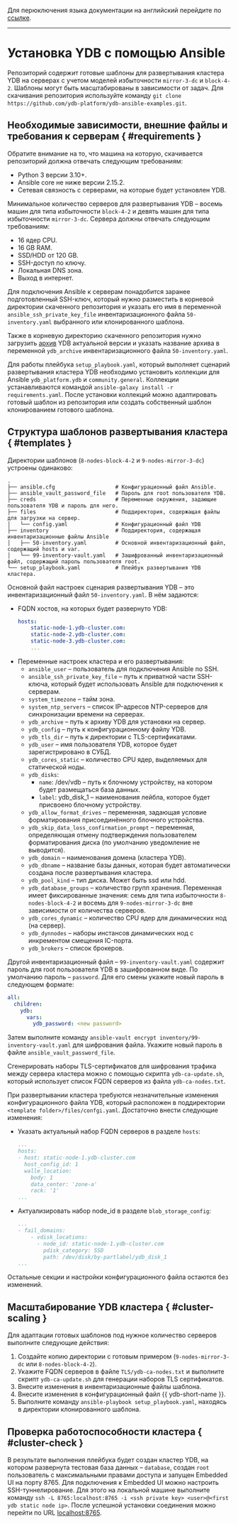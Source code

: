 Для перюключения языка документации на английский перейдите по [ссылке](./README.md).
<hr>

# Установка YDB с помощью Ansible

Репозиторий содержит готовые шаблоны для развертывания кластера YDB на серверах с учетом моделей избыточности `mirror-3-dc` и `block-4-2`. Шаблоны могут быть масштабированы в зависимости от задач. Для скачивания репозитория используйте команду `git clone https://github.com/ydb-platform/ydb-ansible-examples.git`.

## Необходимые зависимости, внешние файлы и требования к серверам { #requirements }

Обратите внимание на то, что машина на которую, скачивается репозиторий должна отвечать следующим требованиям: 
* Python 3 версии 3.10+.
* Ansible core не ниже версии 2.15.2.
* Сетевая связность с серверами, на которые будет установлен YDB.

Минимальное количество серверов для развертывания YDB – восемь машин для типа избыточности `block-4-2` и девять машин для типа избыточности `mirror-3-dc`. Сервера должны отвечать следующим требованиям:
* 16 ядер CPU.
* 16 GB RAM.
* SSD/HDD от 120 GB.
* SSH-доступ по ключу.
* Локальная DNS зона.
* Выход в интернет.

Для подключения Ansible к серверам понадобится заранее подготовленный SSH-ключ, который нужно разместить в корневой директории скаченного репозитория и указать его имя в переменной `ansible_ssh_private_key_file` инвентаризационного файла `50-inventory.yaml` выбранного или клонированного шаблона.

Также в корневую директорию скаченного репозитория нужно загрузить [архив](https://ydb.tech/docs/ru/downloads/#ydb-server) YDB актуальной версии и указать название архива в переменной `ydb_archive` инвентаризационного файла `50-inventory.yaml`.

Для работы плейбука `setup_playbook.yaml`, который выполняет сценарий развертывания кластера YDB необходимо установить коллекции для Ansible `ydb_platform.ydb` и `community.general`. Коллекции устанавливаются командой `ansible-galaxy install -r requirements.yaml`. После установки коллекций можно адаптировать готовый шаблон из репозитория или создать собственный шаблон клонированием готового шаблона.

## Структура шаблонов развертывания кластера { #templates } 
Директории шаблонов (`8-nodes-block-4-2` и `9-nodes-mirror-3-dc`) устроены одинаково:
```
.
├── ansible.cfg                   # Конфигурационный файл Ansible.
├── ansible_vault_password_file   # Пароль для root пользователя YDB.
├── creds                         # Переменные окружения, задающие пользователя YDB и пароль для него.
├── files                         # Поддиректория, содержащая файлы для загрузки на сервер.
│   └── config.yaml               # Конфигурационный файл YDB
├── inventory                     # Поддиректория, содержащая инвентаризационные файлы Ansible
│   ├── 50-inventory.yaml         # Основной инвентаризационный файл, содержащий hosts и var.
│   └── 99-inventory-vault.yaml   # Зашифрованный инвентаризационный файл, содержащий пароль пользователя root.  
└── setup_playbook.yaml           # Плейбук развертывания YDB кластера. 
``` 
Основной файл настроек сценария развертывания YDB – это инвентаризационный файл `50-inventory.yaml`. В нём задаются:
* FQDN хостов, на которых будет развернуто YDB:
    ```yaml
    hosts:
        static-node-1.ydb-cluster.com:
        static-node-2.ydb-cluster.com:
        static-node-3.ydb-cluster.com:
        ...
    ```
*  Переменные настроек кластера и его развертывания:
    + `ansible_user` – пользователь для подключения Ansible по SSH.
    + `ansible_ssh_private_key_file` – путь к приватной части SSH-ключа, который будет использовать Ansible для подключения к серверам.
    + `system_timezone` – тайм зона.
    + `system_ntp_servers` – список IP-адресов NTP-серверов для синхронизации времени на серверах.
    + `ydb_archive` – путь к архиву YDB для установки на сервер.
    + `ydb_config` – путь к конфигурационному файлу YDB.
    + `ydb_tls_dir` – путь к директории с TLS-сертификатами.
    + `ydb_user` – имя пользователя YDB, которое будет зарегистрировано в СУБД.
    + `ydb_cores_static` – количество CPU ядер, выделяемых для статической ноды. 
    + `ydb_disks`:
        - `name`: /dev/vdb – путь к блочному устройству, на котором будет размещаться база данных.
        - `label`: ydb_disk_1 – наименования лейбла, которое будет присвоено блочному устройству.
    + `ydb_allow_format_drives` – переменная, задающая условие форматирования присоединённого блочного устройства. 
    + `ydb_skip_data_loss_confirmation_prompt` – переменная, определяющая отмену подтверждения пользователем форматирования диска (по умолчанию уведомление не выводится).  
    + `ydb_domain` – наименования домена (кластера YDB).
    + `ydb_dbname` – название базы данных, которая будет автоматически создана после развертывания кластера.
    + `ydb_pool_kind` – тип диска. Может быть ssd или hdd.
    + `ydb_database_groups` – количество групп хранения. Переменная имеет фиксированные значения: семь для типа избыточности `8-nodes-block-4-2` и восемь для `9-nodes-mirror-3-dc` вне зависимости от количества серверов. 
    + `ydb_cores_dynamic` – количество CPU ядер для динамических нод (на сервер).
    + `ydb_dynnodes` – наборы инстансов динамических нод с инкрементом смещения IC-порта.
    + `ydb_brokers` – список брокеров.

Другой инвентаризационный файл – `99-inventory-vault.yaml` содержит пароль для root пользователя YDB в зашифрованном виде. По умолчанию пароль – `password`. Для его смены укажите новый пароль в следующем формате:
```yaml
all:
  children:
    ydb:
      vars:
        ydb_password: <new password>
``` 
Затем выполните команду `ansible-vault encrypt inventory/99-inventory-vault.yaml` для шифрования файла. Укажите новый пароль в файле `ansible_vault_password_file`.

Сгенерировать наборы TLS-сертификатов для шифрования трафика между сервера кластера можно с помощью скрипта `ydb-ca-update.sh`, который использует список FQDN серверов из файла `ydb-ca-nodes.txt`. 

При развертывании кластера требуются незначительные изменения конфигурационного файла YDB, который расположен в поддиректории `<template folder>/files/confgi.yaml`. Достаточно внести следующие изменения:
* Указать актуальный набор FQDN серверов в разделе `hosts`:  
  ```yaml
  ...
  hosts:
  - host: static-node-1.ydb-cluster.com
    host_config_id: 1
    walle_location:
      body: 1
      data_center: 'zone-a'
      rack: '1'
  ...    
  ```  
* Актуализировать набор node_id в разделе `blob_storage_config`:
  ```yaml
  ...
  - fail_domains:
      - vdisk_locations:
        - node_id: static-node-1.ydb-cluster.com
          pdisk_category: SSD
          path: /dev/disk/by-partlabel/ydb_disk_1
  ...        
  ```

Остальные секции и настройки конфигурационного файла остаются без изменений.

## Масштабирование YDB кластера { #cluster-scaling } 
Для адаптации готовых шаблонов под нужное количество серверов выполните следующие действия:
1. Создайте копию директории с готовым примером (`9-nodes-mirror-3-dc` или `8-nodes-block-4-2`).
2. Укажите FQDN серверов в файле `TLS/ydb-ca-nodes.txt` и выполните скрипт `ydb-ca-update.sh` для генерации наборов TLS сертификатов.
3. Внесите изменения в инвентаризационные файлы шаблона.
4. Внесите изменения в конфигурационный файл {{ ydb-short-name }}.
5. Выполните команду `ansible-playbook setup_playbook.yaml`, находясь в директории клонированного шаблона.

## Проверка работоспособности кластера { #cluster-check }

В результате выполнения плейбука будет создан кластер YDB, на котором развернута тестовая база данных – `database`, создан `root` пользователь с максимальными правами доступа и запущен Embedded UI на порту 8765. Для подключения к Embedded UI можно настроить SSH-туннелирование. Для этого на локальной машине выполните команду `ssh -L 8765:localhost:8765 -i <ssh private key> <user>@<first ydb static node ip>`. После успешной установки соединения можно перейти по URL [localhost:8765](http://localhost:8765).
